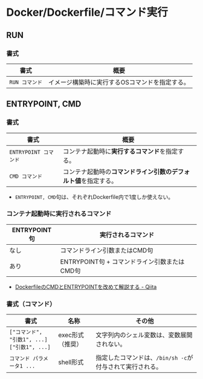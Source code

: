 # Docker/Dockerfile/コマンド実行

## RUN

### 書式

| 書式           | 概要                                           |
| -------------- | ---------------------------------------------- |
| `RUN コマンド` | イメージ構築時に実行するOSコマンドを指定する。 |

## ENTRYPOINT, CMD

### 書式

| 書式                  | 概要                                                         |
| --------------------- | ------------------------------------------------------------ |
| `ENTRYPOINT コマンド` | コンテナ起動時に**実行するコマンド**を指定する。             |
| `CMD コマンド`        | コンテナ起動時の**コマンドライン引数のデフォルト値**を指定する。 |

- `ENTRYPOINT, CMD`句は、それぞれDockerfile内で1度しか使えない。

### コンテナ起動時に実行されるコマンド

| ENTRYPOINT句 | 実行されるコマンド                           |
| ------------ | -------------------------------------------- |
| なし         | コマンドライン引数またはCMD句                |
| あり         | ENTRYPOINT句 + コマンドライン引数またはCMD句 |

- [DockerfileのCMDとENTRYPOINTを改めて解説する - Qiita](https://qiita.com/uehaj/items/e6dd013e28593c26372d)

### 書式（コマンド）

| 書式                                               | 名称             | その他                                                   |
| -------------------------------------------------- | ---------------- | -------------------------------------------------------- |
| `["コマンド", "引数1", ...]`<br />`["引数1", ...]` | exec形式（推奨） | 文字列内のシェル変数は、変数展開されない。               |
| `コマンド パラメータ1 ...`                         | shell形式        | 指定したコマンドは、`/bin/sh -c`が付与されて実行される。 |
